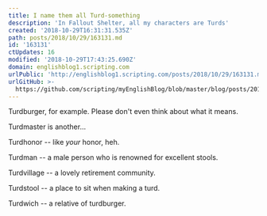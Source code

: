 ```yaml
---
title: I name them all Turd-something
description: 'In Fallout Shelter, all my characters are Turds'
created: '2018-10-29T16:31:31.535Z'
path: posts/2018/10/29/163131.md
id: '163131'
ctUpdates: 16
modified: '2018-10-29T17:43:25.690Z'
domain: englishblog1.scripting.com
urlPublic: 'http://englishblog1.scripting.com/posts/2018/10/29/163131.md'
urlGitHub: >-
  https://github.com/scripting/myEnglishBlog/blob/master/blog/posts/2018/10/29/163131.md
---
```

Turdburger, for example. Please don't even think about what it means.

Turdmaster is another...

Turdhonor -- like _your_ honor, heh.

Turdman -- a male person who is renowned for excellent stools.

Turdvillage -- a lovely retirement community.

Turdstool -- a place to sit when making a turd.

Turdwich -- a relative of turdburger.